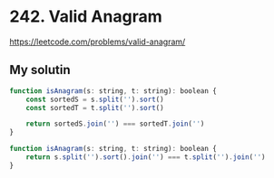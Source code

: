 # 242. Valid Anagram

https://leetcode.com/problems/valid-anagram/

## My solutin

```js
function isAnagram(s: string, t: string): boolean {
	const sortedS = s.split('').sort()
	const sortedT = t.split('').sort()

	return sortedS.join('') === sortedT.join('')
}
```

```js
function isAnagram(s: string, t: string): boolean {
	return s.split('').sort().join('') === t.split('').join('')
}
```
